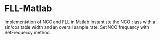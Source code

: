 # FLL-Matlab
Implementation of NCO and FLL in Matlab
Instantiate the NCO class with a sin/cos table width and an overall sample rate. Set NCO frequency with SetFrequency method.
